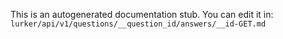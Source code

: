 This is an autogenerated documentation stub. You can edit it in: `lurker/api/v1/questions/__question_id/answers/__id-GET.md`